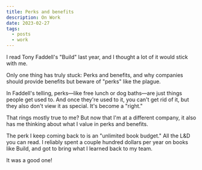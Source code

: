 ```yaml
---
title: Perks and benefits
description: On Work
date: 2023-02-27
tags:
  - posts
  - work
---
```


I read Tony Faddell's "Build" last year, and I thought a lot of it would stick with me.

Only one thing has truly stuck: Perks and benefits, and why companies should provide benefits but beware of "perks" like the plague.

In Faddell's telling, perks—like free lunch or dog baths—are just things people get used to. And once they're used to it, you can't get rid of it, but they also don't view it as special. It's become a "right."

That rings mostly true to me? But now that I'm at a different company, it also has me thinking about what I value in perks and benefits.

The perk I keep coming back to is an "unlimited book budget." All the L&D you can read. I reliably spent a couple hundred dollars per year on books like Build, and got to bring what I learned back to my team.

It was a good one!